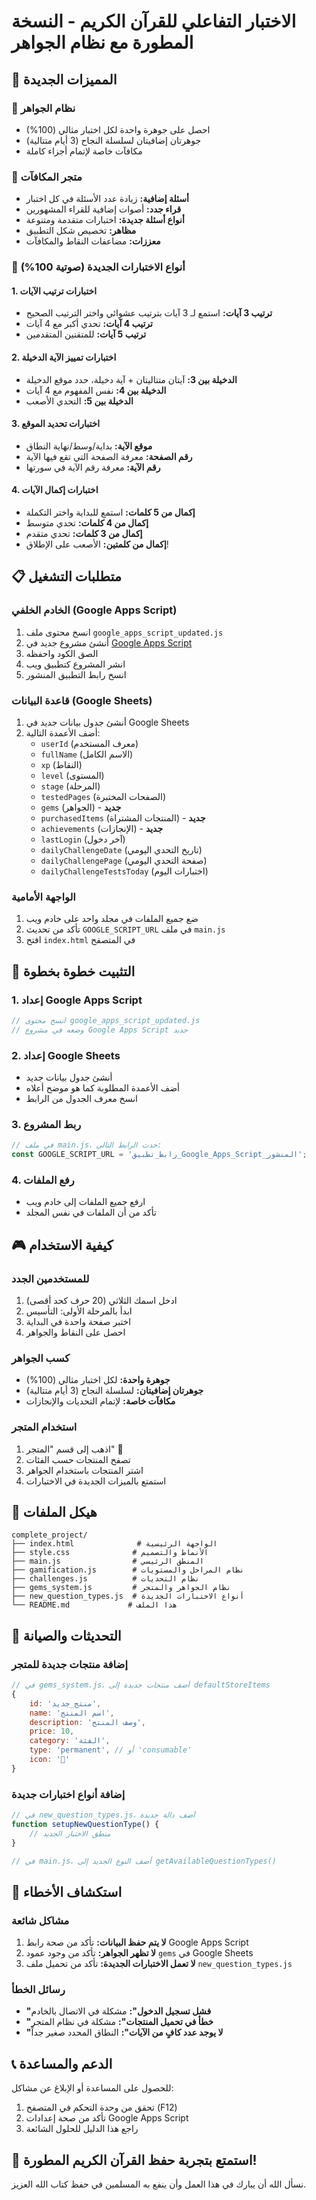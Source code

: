 # الاختبار التفاعلي للقرآن الكريم - النسخة المطورة مع نظام الجواهر

## 🌟 المميزات الجديدة

### 💎 نظام الجواهر
- احصل على جوهرة واحدة لكل اختبار مثالي (100%)
- جوهرتان إضافيتان لسلسلة النجاح (3 أيام متتالية)
- مكافآت خاصة لإتمام أجزاء كاملة

### 🛒 متجر المكافآت
- **أسئلة إضافية:** زيادة عدد الأسئلة في كل اختبار
- **قراء جدد:** أصوات إضافية للقراء المشهورين
- **أنواع أسئلة جديدة:** اختبارات متقدمة ومتنوعة
- **مظاهر:** تخصيص شكل التطبيق
- **معززات:** مضاعفات النقاط والمكافآت

### 🎯 أنواع الاختبارات الجديدة (صوتية 100%)

#### 1. اختبارات ترتيب الآيات
- **ترتيب 3 آيات:** استمع لـ 3 آيات بترتيب عشوائي واختر الترتيب الصحيح
- **ترتيب 4 آيات:** تحدي أكبر مع 4 آيات
- **ترتيب 5 آيات:** للمتقنين المتقدمين

#### 2. اختبارات تمييز الآية الدخيلة
- **الدخيلة بين 3:** آيتان متتاليتان + آية دخيلة، حدد موقع الدخيلة
- **الدخيلة بين 4:** نفس المفهوم مع 4 آيات
- **الدخيلة بين 5:** التحدي الأصعب

#### 3. اختبارات تحديد الموقع
- **موقع الآية:** بداية/وسط/نهاية النطاق
- **رقم الصفحة:** معرفة الصفحة التي تقع فيها الآية
- **رقم الآية:** معرفة رقم الآية في سورتها

#### 4. اختبارات إكمال الآيات
- **إكمال من 5 كلمات:** استمع للبداية واختر التكملة
- **إكمال من 4 كلمات:** تحدي متوسط
- **إكمال من 3 كلمات:** تحدي متقدم
- **إكمال من كلمتين:** الأصعب على الإطلاق!

## 📋 متطلبات التشغيل

### الخادم الخلفي (Google Apps Script)
1. انسخ محتوى ملف `google_apps_script_updated.js`
2. أنشئ مشروع جديد في [Google Apps Script](https://script.google.com)
3. الصق الكود واحفظه
4. انشر المشروع كتطبيق ويب
5. انسخ رابط التطبيق المنشور

### قاعدة البيانات (Google Sheets)
1. أنشئ جدول بيانات جديد في Google Sheets
2. أضف الأعمدة التالية:
   - `userId` (معرف المستخدم)
   - `fullName` (الاسم الكامل)
   - `xp` (النقاط)
   - `level` (المستوى)
   - `stage` (المرحلة)
   - `testedPages` (الصفحات المختبرة)
   - `gems` (الجواهر) - **جديد**
   - `purchasedItems` (المنتجات المشتراة) - **جديد**
   - `achievements` (الإنجازات) - **جديد**
   - `lastLogin` (آخر دخول)
   - `dailyChallengeDate` (تاريخ التحدي اليومي)
   - `dailyChallengePage` (صفحة التحدي اليومي)
   - `dailyChallengeTestsToday` (اختبارات اليوم)

### الواجهة الأمامية
1. ضع جميع الملفات في مجلد واحد على خادم ويب
2. تأكد من تحديث `GOOGLE_SCRIPT_URL` في ملف `main.js`
3. افتح `index.html` في المتصفح

## 🔧 التثبيت خطوة بخطوة

### 1. إعداد Google Apps Script
```javascript
// انسخ محتوى google_apps_script_updated.js
// وضعه في مشروع Google Apps Script جديد
```

### 2. إعداد Google Sheets
- أنشئ جدول بيانات جديد
- أضف الأعمدة المطلوبة كما هو موضح أعلاه
- انسخ معرف الجدول من الرابط

### 3. ربط المشروع
```javascript
// في ملف main.js، حدث الرابط التالي:
const GOOGLE_SCRIPT_URL = 'رابط_تطبيق_Google_Apps_Script_المنشور';
```

### 4. رفع الملفات
- ارفع جميع الملفات إلى خادم ويب
- تأكد من أن الملفات في نفس المجلد

## 🎮 كيفية الاستخدام

### للمستخدمين الجدد
1. ادخل اسمك الثلاثي (20 حرف كحد أقصى)
2. ابدأ بالمرحلة الأولى: التأسيس
3. اختبر صفحة واحدة في البداية
4. احصل على النقاط والجواهر

### كسب الجواهر
- **جوهرة واحدة:** لكل اختبار مثالي (100%)
- **جوهرتان إضافيتان:** لسلسلة النجاح (3 أيام متتالية)
- **مكافآت خاصة:** لإتمام التحديات والإنجازات

### استخدام المتجر
1. اذهب إلى قسم "المتجر" 💎
2. تصفح المنتجات حسب الفئات
3. اشتر المنتجات باستخدام الجواهر
4. استمتع بالميزات الجديدة في الاختبارات

## 📁 هيكل الملفات

```
complete_project/
├── index.html              # الواجهة الرئيسية
├── style.css              # الأنماط والتصميم
├── main.js                # المنطق الرئيسي
├── gamification.js        # نظام المراحل والمستويات
├── challenges.js          # نظام التحديات
├── gems_system.js         # نظام الجواهر والمتجر
├── new_question_types.js  # أنواع الاختبارات الجديدة
└── README.md             # هذا الملف
```

## 🔄 التحديثات والصيانة

### إضافة منتجات جديدة للمتجر
```javascript
// في gems_system.js، أضف منتجات جديدة إلى defaultStoreItems
{
    id: 'منتج_جديد',
    name: 'اسم المنتج',
    description: 'وصف المنتج',
    price: 10,
    category: 'الفئة',
    type: 'permanent', // أو 'consumable'
    icon: '🎯'
}
```

### إضافة أنواع اختبارات جديدة
```javascript
// في new_question_types.js، أضف دالة جديدة
function setupNewQuestionType() {
    // منطق الاختبار الجديد
}

// في main.js، أضف النوع الجديد إلى getAvailableQuestionTypes()
```

## 🐛 استكشاف الأخطاء

### مشاكل شائعة
1. **لا يتم حفظ البيانات:** تأكد من صحة رابط Google Apps Script
2. **لا تظهر الجواهر:** تأكد من وجود عمود `gems` في Google Sheets
3. **لا تعمل الاختبارات الجديدة:** تأكد من تحميل ملف `new_question_types.js`

### رسائل الخطأ
- **"فشل تسجيل الدخول":** مشكلة في الاتصال بالخادم
- **"خطأ في تحميل المنتجات":** مشكلة في نظام المتجر
- **"لا يوجد عدد كافٍ من الآيات":** النطاق المحدد صغير جداً

## 📞 الدعم والمساعدة

للحصول على المساعدة أو الإبلاغ عن مشاكل:
1. تحقق من وحدة التحكم في المتصفح (F12)
2. تأكد من صحة إعدادات Google Apps Script
3. راجع هذا الدليل للحلول الشائعة

## 🎉 استمتع بتجربة حفظ القرآن الكريم المطورة!

نسأل الله أن يبارك في هذا العمل وأن ينفع به المسلمين في حفظ كتاب الله العزيز.

